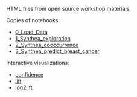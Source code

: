 HTML files from open source workshop materials.

Copies of notebooks:
- [0_Load_Data](https://rmhorton.github.io/virtual-generalist/workshop/0_Load_Data.html)
- [1_Synthea_exploration](https://rmhorton.github.io/virtual-generalist/workshop/1_Synthea_explorationa.html)
- [2_Synthea_cooccurrence](https://rmhorton.github.io/virtual-generalist/workshop/2_Synthea_cooccurrence.html)
- [3_Synthea_predict_breast_cancer](https://rmhorton.github.io/virtual-generalist/workshop/3_Synthea_predict_breast_cancer.html)

Interactive visualizations:
- [confidence](https://rmhorton.github.io/virtual-generalist/workshop/synthea_cooccurrence_demo.html) 
- [lift](https://rmhorton.github.io/virtual-generalist/workshop/synthea_cooccurrence_demo.html?metric=lift)
- [log2lift](https://rmhorton.github.io/virtual-generalist/workshop/synthea_cooccurrence_demo.html?metric=log2lift)
